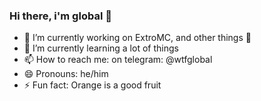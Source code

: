 ### Hi there, i'm global 👋


- 🔭 I’m currently working on ExtroMC, and other things 👀 
- 🌱 I’m currently learning a lot of things
- 📫 How to reach me: on telegram: @wtfglobal
- 😄 Pronouns: he/him
- ⚡ Fun fact: Orange is a good fruit
